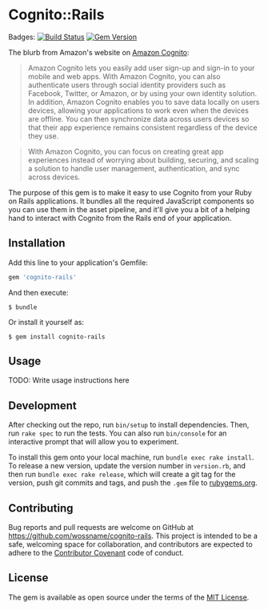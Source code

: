 # Cognito::Rails

Badges: [![Build Status](https://travis-ci.org/wossname/cognito-rails.svg?branch=master)](https://travis-ci.org/wossname/cognito-rails)
[![Gem Version](https://badge.fury.io/rb/cognito-rails.svg)](https://badge.fury.io/rb/cognito-rails)

The blurb from Amazon's website on [Amazon Cognito](https://aws.amazon.com/cognito/):

> Amazon Cognito lets you easily add user sign-up and sign-in to your mobile
> and web apps. With Amazon Cognito, you can also authenticate users through
> social identity providers such as Facebook, Twitter, or Amazon, or by using
> your own identity solution. In addition, Amazon Cognito enables you to save
> data locally on users devices, allowing your applications to work even when
> the devices are offline. You can then synchronize data across users devices
> so that their app experience remains consistent regardless of the device they
> use.

> With Amazon Cognito, you can focus on creating great app experiences instead
> of worrying about building, securing, and scaling a solution to handle user
> management, authentication, and sync across devices.

The purpose of this gem is to make it easy to use Cognito from your Ruby on
Rails applications. It bundles all the required JavaScript components so you
can use them in the asset pipeline, and it'll give you a bit of a helping hand
to interact with Cognito from the Rails end of your application.

## Installation

Add this line to your application's Gemfile:

```ruby
gem 'cognito-rails'
```

And then execute:

    $ bundle

Or install it yourself as:

    $ gem install cognito-rails

## Usage

TODO: Write usage instructions here

## Development

After checking out the repo, run `bin/setup` to install dependencies. Then, run
`rake spec` to run the tests. You can also run `bin/console` for an interactive
prompt that will allow you to experiment.

To install this gem onto your local machine, run `bundle exec rake install`. To
release a new version, update the version number in `version.rb`, and then run
`bundle exec rake release`, which will create a git tag for the version, push
git commits and tags, and push the `.gem` file to
[rubygems.org](https://rubygems.org).

## Contributing

Bug reports and pull requests are welcome on GitHub at
<https://github.com/wossname/cognito-rails>. This project is intended to be a
safe, welcoming space for collaboration, and contributors are expected to
adhere to the [Contributor Covenant](http://contributor-covenant.org) code of
conduct.


## License

The gem is available as open source under the terms of the
[MIT License](http://opensource.org/licenses/MIT).
